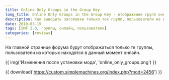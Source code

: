 ```yaml
---
title: Online Only Groups in the Group Key
long_title: Online Only Groups in the Group Key - отображение групп онлайн на главной форума
description: Как выводить заголовки только тех групп, пользователи из которых находятся онлайн.
date: 2010-03-15
tags: [SMF 2.0, группы, онлайн, пользователи]
categories: [reviews]
---
```


На главной странице форума будут отображаться только те группы, пользователи из которых находятся в данный момент онлайн.

<!-- more -->

{{ img('Изменения после установки мода', 'online_only_groups.png') }}

{{ download('https://custom.simplemachines.org/index.php?mod=2456') }}

